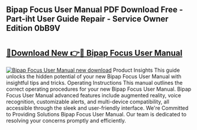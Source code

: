 ## Bipap Focus User Manual PDF Download Free - Part-iht User Guide Repair - Service Owner Edition 0bB9V

# <h2><a href="http://bc76940.oget.top/?id=Bipap+Focus+User+Manual">🔗Download New 👉🔴 Bipap Focus User Manual</a></h2>

[![Bipap Focus User Manual new download](https://i.imgur.com/5g1atiW.png)](http://bc76940.oget.top/?id=Bipap+Focus+User+Manual)
Product Insights This guide unlocks the hidden potential of your new Bipap Focus User Manual with insightful tips and tricks. Operating Instructions This manual outlines the correct operating procedures for your new Bipap Focus User Manual. Bipap Focus User Manual advanced features include augmented reality, voice recognition, customizable alerts, and multi-device compatibility, all accessible through the sleek and user-friendly interface. We're Committed to Providing Solutions Bipap Focus User Manual. Our team is dedicated to resolving your concerns promptly and efficiently.
